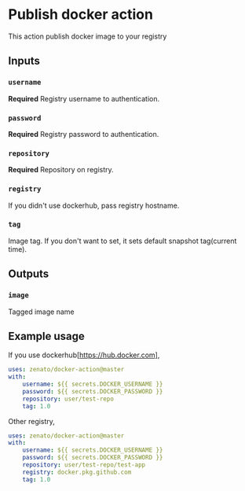 # Publish docker action

This action publish docker image to your registry

## Inputs

### `username`
**Required** Registry username to authentication.

### `password`
**Required** Registry password to authentication.

### `repository`
**Required** Repository on registry.

### `registry`
If you didn't use dockerhub, pass registry hostname.

### `tag`
Image tag. If you don't want to set, it sets default snapshot tag(current time).

## Outputs

### `image`
Tagged image name

## Example usage

If you use dockerhub[https://hub.docker.com],
```yaml
uses: zenato/docker-action@master
with:
    username: ${{ secrets.DOCKER_USERNAME }}
    password: ${{ secrets.DOCKER_PASSWORD }}
    repository: user/test-repo
    tag: 1.0
```

Other registry,
```yaml
uses: zenato/docker-action@master
with:
    username: ${{ secrets.DOCKER_USERNAME }}
    password: ${{ secrets.DOCKER_PASSWORD }}
    repository: user/test-repo/test-app
    registry: docker.pkg.github.com
    tag: 1.0
```
